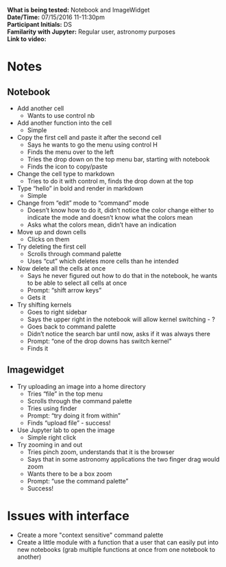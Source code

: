 **What is being tested:** Notebook and ImageWidget  
**Date/Time:** 07/15/2016 11-11:30pm  
**Participant Initials:** DS  
**Familarity with Jupyter:** Regular user, astronomy purposes  
**Link to video:**  

# Notes

## Notebook

* Add another cell
   * Wants to use control nb 
* Add another function into the cell 
   * Simple 
* Copy the first cell and paste it after the second cell 
   * Says he wants to go the menu using control H 
   * Finds the menu over to the left 
   * Tries the drop down on the top menu bar, starting with notebook 
   * Finds the icon to copy/paste 
* Change the cell type to markdown
   * Tries to do it with control m, finds the drop down at the top 
* Type “hello” in bold and render in markdown 
   * Simple 
* Change from “edit” mode to “command” mode 
   * Doesn’t know how to do it, didn’t notice the color change either to indicate the mode and doesn’t know what the colors mean 
   * Asks what the colors mean, didn’t have an indication 
* Move up and down cells 
   * Clicks on them 
* Try deleting the first cell
   * Scrolls through command palette 
   * Uses “cut” which deletes more cells than he intended 
* Now delete all the cells at once 
   * Says he never figured out how to do that in the notebook, he wants to be able to select all cells at once 
   * Prompt: “shift arrow keys”
   * Gets it 
* Try shifting kernels 
   * Goes to right sidebar 
   * Says the upper right in the notebook will allow kernel switching - ? 
   * Goes back to command palette 
   * Didn’t notice the search bar until now, asks if it was always there 
   * Prompt: “one of the drop downs has switch kernel”
   * Finds it 

## Imagewidget 

* Try uploading an image into a home directory 
   * Tries “file” in the top menu
   * Scrolls through the command palette 
   * Tries using finder 
   * Prompt: “try doing it from within” 
   * Finds “upload file” - success!
* Use Jupyter lab to open the image 
   * Simple right click
* Try zooming in and out 
   * Tries pinch zoom, understands that it is the browser 
   * Says that in some astronomy applications the two finger drag would zoom 
   * Wants there to be a box zoom 
   * Prompt: “use the command palette” 
   * Success! 

# Issues with interface

* Create a more "context sensitive" command palette
* Create a little module with a function that a user that can easily put into new notebooks (grab multiple functions at once from one notebook to another)
